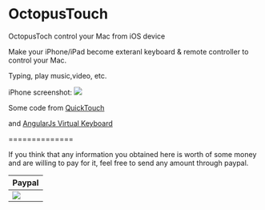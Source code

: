 # OctopusTouch
OctopusToch control your Mac from iOS device

Make your iPhone/iPad become exteranl keyboard & remote controller to control your Mac.

Typing, play music,video, etc. 

iPhone screenshot: ![](https://github.com/icoco/OctopusTouch/blob/master/iPhone-screen.png)


Some code from [QuickTouch](https://github.com/xurunkang/QuickTouch)

and [AngularJs Virtual Keyboard](https://github.com/the-darc/angular-virtual-keyboard)

==============

If you think that any information you obtained here is worth of some money and are willing to pay for it, feel free to send any amount through paypal.


  


| Paypal | 
| ------ |  
| [![](https://www.paypalobjects.com/en_US/i/btn/btn_donateCC_LG.gif)](https://www.paypal.me/robinzhang) |  





